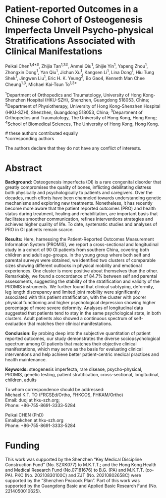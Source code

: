 # Patient-reported Outcomes in a Chinese Cohort of Osteogenesis Imperfecta Unveil Psycho-physical Stratifications Associated with Clinical Manifestations
Peikai Chen<sup>1,4*#</sup>, Zhijia Tan<sup>1,3#</sup>, Anmei Qiu<sup>1</sup>, Shijie Yin<sup>1</sup>, Yapeng Zhou<sup>1</sup>,  Zhongxin Dong<sup>1</sup>, Yan Qiu<sup>1</sup>, Jichun Xu<sup>1</sup>, Kangsen Li<sup>1</sup>,  Lina Dong<sup>1</sup>, Hiu Tung Shek<sup>1</sup>, Jingwen Liu<sup>1</sup>, Eric H. K. Yeung<sup>2</sup>, Bo Gao4, Kenneth Man Chee Cheung<sup>1,3</sup>, Michael Kai-Tsun To<sup>1,3*</sup>


<sup>1</sup>Department of Orthopedics and Traumatology, University of Hong Kong-Shenzhen Hospital (HKU-SZH), Shenzhen, Guangdong 518053, China;
<sup>2</sup>Department of Physiotherapy, University of Hong Kong-Shenzhen Hospital (HKU-SZH), Shenzhen, Guangdong 518053, China;
<sup>3</sup>Department of Orthopedics and Traumatology, The University of Hong Kong, Hong Kong;
<sup>4</sup>School of Biomedical Sciences, The University of Hong Kong, Hong Kong.

\# these authors contributed equally<br>
*corresponding authors



The authors declare that they do not have any conflict of interests.


# Abstract
<b>Background:</b> Osteogenesis imperfecta (OI) is a rare congenital disorder that greatly compromises the quality of bones, inflicting debilitating distress both physically and psychologically to patients and caregivers. Over the decades, much efforts have been channeled towards understanding genetic mechanisms and exploring new treatments. Nonetheless, it has recently become more aware that the patient reported outcomes (PRO) and health status during treatment, healing and rehabilitation, are important basis that facilitates smoother communication, refines interventions strategies and achieves higher quality of life. To date, systematic studies and analyses of PRO in OI patients remain scarce. <br>

<b>Results:</b> Here, harnessing the Patient-Reported Outcomes Measurement Information System (PROMIS), we report a cross-sectional and longitudinal study in a cohort of 90 OI patients from southern China, covering both children and adult age-groups. In the young group where both self and parental surveys were obtained, we identified two clusters of comparable sizes showing different outlooks in physical mobility and emotional experiences. One cluster is more positive about themselves than the other. Remarkably, we found a concordance of 84.7% between self and parental assessments, suggesting the stability of the stratification and validity of the PROMIS instruments. We further found that clinical subtyping, deformity, leg length discrepancy and limited joint mobility were significantly associated with this patient stratification, with the cluster with poorer physical functioning and higher psychological depression showing higher percentage of more severe deformity. Analyses of longitudinal data suggested that patients tend to stay in the same psychological state, in both clusters. Adult patients also showed a continuous spectrum of self-evaluation that matches their clinical manifestations. <br>

<b>Conclusion:</b> By probing deep into the subjective quantitation of patient reported outcomes, our study demonstrates the diverse sociopsychological spectrum among OI patients that matches their objective clinical manifestations, which may serve as the basis for evaluating clinical interventions and help achieve better patient-centric medical practices and health maintenance. <br>

<b>Keywords:</b> steogenesis imperfecta, rare disease, psycho-physical, PROMIS, genetic testing, patient stratification, cross-sectional, longitudinal, children, adults

To whom correspondence should be addressed: <br>
Michael K.T. TO (FRCSEd/Ortho, FHKCOS, FHKAM/Ortho) <br>
Email: duqj at hku-szh.org; <br>
Phone: +86-755-8691-3333-5284 <br>

Peikai CHEN (PhD) <br>
Email:pkchen at hku-szh.org <br>
Phone: +86-755-8691-3333-5284 <br>

# Funding
 This work was supported by the Shenzhen “Key Medical Discipline Construction Fund”
 (No. SZXK077) to M.K.T.T.; and the Hong Kong Health and Medical Research Fund
 (No.07181676) to B.G. (PA) and M.K.T.T. (co-PA). PKC (No. 20210830100C) and
 ZJT (No. 20210802658C) were supported by the “Shenzhen Peacock Plan”. Part of this
 work was supported by the Guangdong Basic and Applied Basic Research Fund (No.
 2214050010625).

